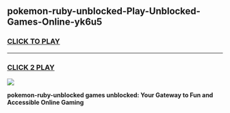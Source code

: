 
## pokemon-ruby-unblocked-Play-Unblocked-Games-Online-yk6u5
<h3>
<a href="https://premium76.site?title=pokemon-ruby-unblocked&ref=25A">CLICK TO PLAY</a></h3>
<hr>

<h3>
<a href="https://premium76.site?title=pokemon-ruby-unblocked&ref=25A">CLICK 2 PLAY</a>
  
</h3>

<a href="https://premium76.site?title=pokemon-ruby-unblocked&ref=25A"><img src="https://clearcache.store/games.png"></a>


**pokemon-ruby-unblocked games unblocked: Your Gateway to Fun and Accessible Online Gaming**

